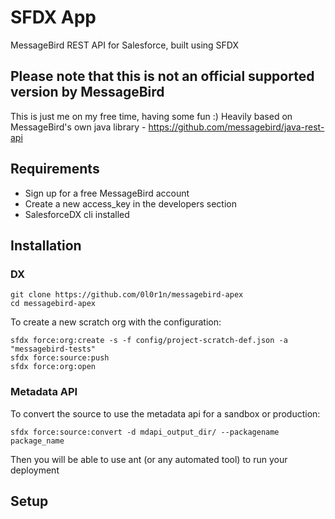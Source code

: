 # SFDX  App

MessageBird REST API for Salesforce, built using SFDX

## Please note that this is not an official supported version by MessageBird

This is just me on my free time, having some fun :)
Heavily based on MessageBird's own java library - https://github.com/messagebird/java-rest-api
## Requirements

- Sign up for a free MessageBird account
- Create a new access_key in the developers section
- SalesforceDX cli installed

## Installation
### DX

    git clone https://github.com/0l0r1n/messagebird-apex
    cd messagebird-apex

To create a new scratch org with the configuration:

    sfdx force:org:create -s -f config/project-scratch-def.json -a "messagebird-tests"
    sfdx force:source:push
    sfdx force:org:open

### Metadata API
To convert the source to use the metadata api for a sandbox or production:

    sfdx force:source:convert -d mdapi_output_dir/ --packagename package_name

Then you will be able to use ant (or any automated tool) to run your deployment
## Setup
